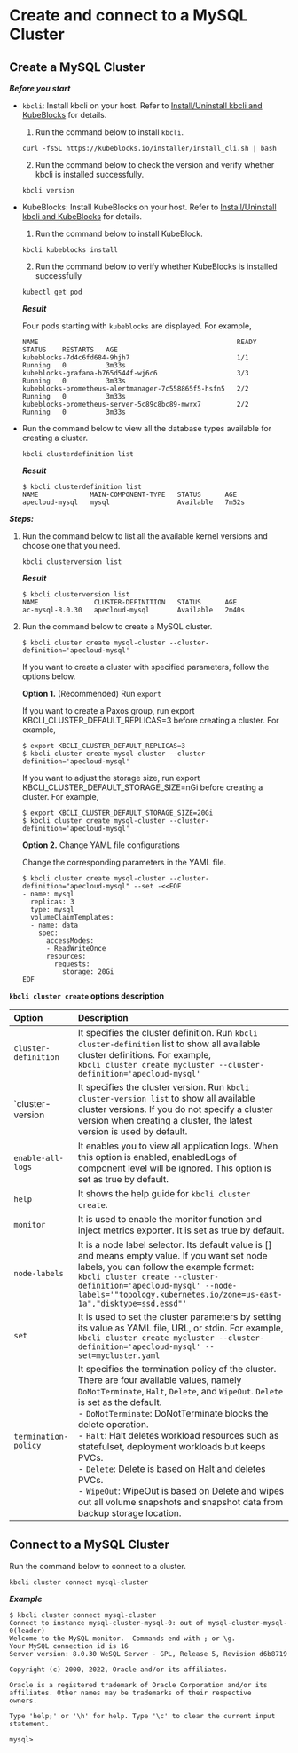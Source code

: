 # Create and connect to a MySQL Cluster
## Create a MySQL Cluster

***Before you start***

* `kbcli`: Install kbcli on your host. Refer to [Install/Uninstall kbcli and KubeBlocks](../../install_kbcli_kubeblocks/install_and_unistall_kbcli_and_kubeblocks.md) for details.
  1. Run the command below to install `kbcli`.
   ```
   curl -fsSL https://kubeblocks.io/installer/install_cli.sh | bash
   ```
  2. Run the command below to check the version and verify whether kbcli is installed successfully.
   ```
   kbcli version
   ```
* KubeBlocks: Install KubeBlocks on your host. Refer to [Install/Uninstall kbcli and KubeBlocks](../../install_kbcli_kubeblocks/install_and_unistall_kbcli_and_kubeblocks.md) for details.
  1. Run the command below to install KubeBlock.
   ```
   kbcli kubeblocks install
   ```
  2. Run the command below to verify whether KubeBlocks is installed successfully
   ```
   kubectl get pod
   ```

   ***Result***

   Four pods starting with `kubeblocks` are displayed. For example,
   ```
   NAME                                                  READY   STATUS    RESTARTS   AGE
   kubeblocks-7d4c6fd684-9hjh7                           1/1     Running   0          3m33s
   kubeblocks-grafana-b765d544f-wj6c6                    3/3     Running   0          3m33s
   kubeblocks-prometheus-alertmanager-7c558865f5-hsfn5   2/2     Running   0          3m33s
   kubeblocks-prometheus-server-5c89c8bc89-mwrx7         2/2     Running   0          3m33s
   ```
* Run the command below to view all the database types available for creating a cluster. 
  ```
  kbcli clusterdefinition list
  ```

  ***Result***

  ```
  $ kbcli clusterdefinition list
  NAME             MAIN-COMPONENT-TYPE   STATUS      AGE
  apecloud-mysql   mysql                 Available   7m52s
  ```

***Steps:***

1. Run the command below to list all the available kernel versions and choose one that you need.
   ```
   kbcli clusterversion list
   ```

   ***Result***

   ```
   $ kbcli clusterversion list
   NAME              CLUSTER-DEFINITION   STATUS      AGE
   ac-mysql-8.0.30   apecloud-mysql       Available   2m40s
   ```
2. Run the command below to create a MySQL cluster. 
   ```
   $ kbcli cluster create mysql-cluster --cluster-definition='apecloud-mysql'
   ```
   If you want to create a cluster with specified parameters, follow the options below.

   **Option 1.** (Recommended) Run `export`

   If you want to create a Paxos group, run export KBCLI_CLUSTER_DEFAULT_REPLICAS=3 before creating a cluster. For example,
   ```
   $ export KBCLI_CLUSTER_DEFAULT_REPLICAS=3
   $ kbcli cluster create mysql-cluster --cluster-definition='apecloud-mysql'
   ```

   If you want to adjust the storage size, run export KBCLI_CLUSTER_DEFAULT_STORAGE_SIZE=nGi before creating a cluster. For example,
  
   ```
   $ export KBCLI_CLUSTER_DEFAULT_STORAGE_SIZE=20Gi
   $ kbcli cluster create mysql-cluster --cluster-definition='apecloud-mysql'
   ```

   **Option 2.** Change YAML file configurations

   Change the corresponding parameters in the YAML file.
   ```
   $ kbcli cluster create mysql-cluster --cluster-definition="apecloud-mysql" --set -<<EOF
   - name: mysql
     replicas: 3
     type: mysql
     volumeClaimTemplates:
     - name: data
       spec:
         accessModes:
         - ReadWriteOnce
         resources:
           requests:
             storage: 20Gi
   EOF
   ```

**`kbcli cluster create` options description**

| Option   | Description      |
| :--      | :--              |
| `cluster-definition` | It specifies the cluster definition. Run `kbcli cluster-definition` list to show all available cluster definitions. For example, <br />```kbcli cluster create mycluster --cluster-definition='apecloud-mysql'``` |
| `cluster-version | It specifies the cluster version. Run `kbcli cluster-version list` to show all available cluster versions. If you do not specify a cluster version when creating a cluster, the latest version is used by default. |
| `enable-all-logs` | It enables you to view all application logs. When this option is enabled, enabledLogs of component level will be ignored. This option is set as true by default. |
| `help` | It shows the help guide for `kbcli cluster create`. |
| `monitor` | It is used to enable the monitor function and inject metrics exporter. It is set as true by default. |
| `node-labels` | It is a node label selector. Its default value is [] and means empty value. If you want set node labels, you can follow the example format: <br />```kbcli cluster create --cluster-definition='apecloud-mysql' --node-labels='"topology.kubernetes.io/zone=us-east-1a","disktype=ssd,essd"'``` |
| `set` | It is used to set the cluster parameters by setting its value as YAML file, URL, or stdin. For example, <br />```kbcli cluster create mycluster --cluster-definition='apecloud-mysql' --set=mycluster.yaml```|
| `termination-policy` | It specifies the termination policy of the cluster. There are four available values, namely `DoNotTerminate`, `Halt`, `Delete`, and `WipeOut`. `Delete` is set as the default. <br /> - `DoNotTerminate`: DoNotTerminate blocks the delete operation. <br /> - `Halt`: Halt deletes workload resources such as statefulset, deployment workloads but keeps PVCs. <br /> - `Delete`: Delete is based on Halt and deletes PVCs. <br /> - `WipeOut`: WipeOut is based on Delete and wipes out all volume snapshots and snapshot data from backup storage location. |

## Connect to a MySQL Cluster

Run the command below to connect to a cluster.
```
kbcli cluster connect mysql-cluster
```

***Example***

```
$ kbcli cluster connect mysql-cluster
Connect to instance mysql-cluster-mysql-0: out of mysql-cluster-mysql-0(leader)
Welcome to the MySQL monitor.  Commands end with ; or \g.
Your MySQL connection id is 16
Server version: 8.0.30 WeSQL Server - GPL, Release 5, Revision d6b8719

Copyright (c) 2000, 2022, Oracle and/or its affiliates.

Oracle is a registered trademark of Oracle Corporation and/or its
affiliates. Other names may be trademarks of their respective
owners.

Type 'help;' or '\h' for help. Type '\c' to clear the current input statement.

mysql>
```